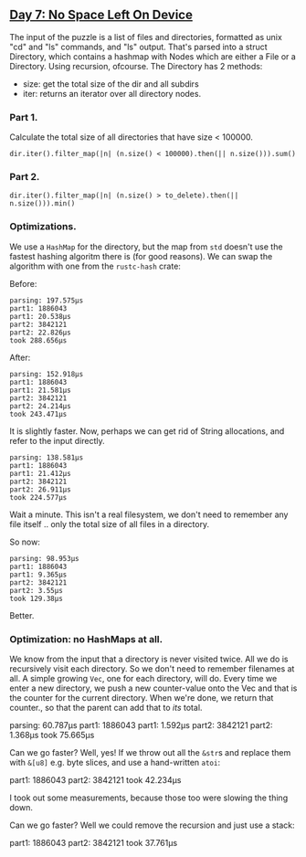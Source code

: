 ## [Day 7: No Space Left On Device](https://adventofcode.com/2022/day/7)

The input of the puzzle is a list of files and directories, formatted
as unix "cd" and "ls" commands, and "ls" output. That's parsed into a
struct Directory, which contains a hashmap with Nodes which are either
a File or a Directory. Using recursion, ofcourse. The Directory has
2 methods:

- size: get the total size of the dir and all subdirs
- iter: returns an iterator over all directory nodes.

### Part 1.

Calculate the total size of all directories that have size < 100000.

```
dir.iter().filter_map(|n| (n.size() < 100000).then(|| n.size())).sum()
```

### Part 2.

```
dir.iter().filter_map(|n| (n.size() > to_delete).then(|| n.size())).min()
```

### Optimizations.

We use a `HashMap` for the directory, but the map from `std` doesn't use
the fastest hashing algoritm there is (for good reasons). We can swap
the algorithm with one from the `rustc-hash` crate:

Before:

```
parsing: 197.575µs
part1: 1886043
part1: 20.538µs
part2: 3842121
part2: 22.826µs
took 288.656µs
```

After:

```
parsing: 152.918µs
part1: 1886043
part1: 21.581µs
part2: 3842121
part2: 24.214µs
took 243.471µs
```

It is slightly faster. Now, perhaps we can get rid of String allocations,
and refer to the input directly.

```
parsing: 138.581µs
part1: 1886043
part1: 21.412µs
part2: 3842121
part2: 26.911µs
took 224.577µs
```

Wait a minute. This isn't a real filesystem, we don't need to remember
any file itself .. only the total size of all files in a directory.

So now:

```
parsing: 98.953µs
part1: 1886043
part1: 9.365µs
part2: 3842121
part2: 3.55µs
took 129.38µs
```

Better.

### Optimization: no HashMaps at all.

We know from the input that a directory is never visited twice. All we do is
recursively visit each directory. So we don't need to remember filenames
at all. A simple growing `Vec`, one for each directory, will do. Every time
we enter a new directory, we push a new counter-value onto the Vec and that
is the counter for the current directory. When we're done, we return that
counter., so that the parent can add that to _its_ total.

parsing: 60.787µs
part1: 1886043
part1: 1.592µs
part2: 3842121
part2: 1.368µs
took 75.665µs

Can we go faster? Well, yes! If we throw out all the `&str`s and replace
them with `&[u8]` e.g. byte slices, and use a hand-written `atoi`:

part1: 1886043
part2: 3842121
took 42.234µs

I took out some measurements, because those too were slowing the thing down.

Can we go faster? Well we could remove the recursion and just use a stack:

part1: 1886043
part2: 3842121
took 37.761µs


